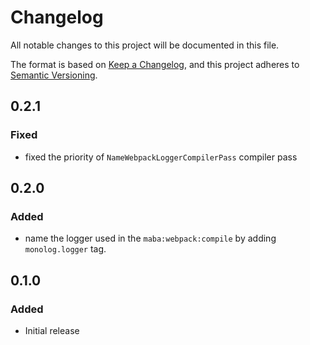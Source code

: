 # Changelog
All notable changes to this project will be documented in this file.

The format is based on [Keep a Changelog](https://keepachangelog.com/en/1.0.0/),
and this project adheres to [Semantic Versioning](https://semver.org/spec/v2.0.0.html).

## 0.2.1
### Fixed
- fixed the priority of `NameWebpackLoggerCompilerPass` compiler pass

## 0.2.0
### Added
- name the logger used in the `maba:webpack:compile` by adding `monolog.logger` tag.

## 0.1.0
### Added
- Initial release
